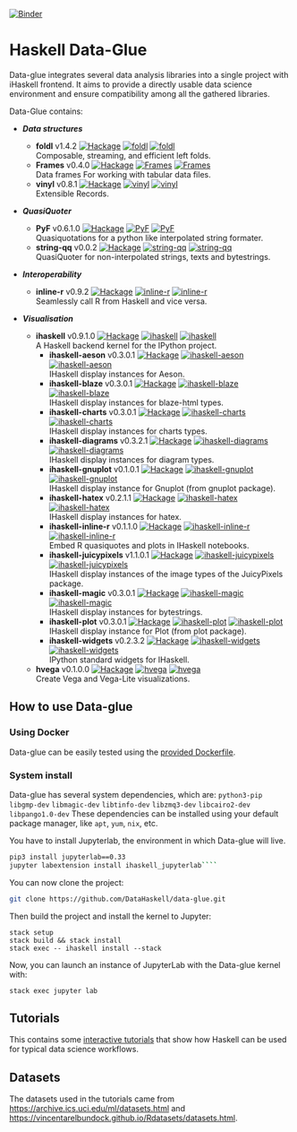 
[![Binder](https://mybinder.org/badge.svg)](https://mybinder.org/v2/gh/DataHaskell/data-glue/9a5b348?urlpath=lab/tree/tutorials/jlab_hvega.ipynb)

# Haskell Data-Glue #

Data-glue integrates several data analysis libraries into a single project with iHaskell frontend. It aims to provide a directly usable data science environment and ensure compatibility among all the gathered libraries.

Data-Glue contains:
- **_Data structures_**
  - **foldl** v1.4.2 [![Hackage](https://img.shields.io/hackage/v/foldl.svg)](https://hackage.haskell.org/package/foldl) [![foldl](http://stackage.org/package/foldl/badge/lts-11)](http://stackage.org/lts-11/package/foldl) [![foldl](http://stackage.org/package/foldl/badge/nightly)](http://stackage.org/nightly/package/foldl)
  <br/>Composable, streaming, and efficient left folds.
  - **Frames** v0.4.0 [![Hackage](https://img.shields.io/hackage/v/Frames.svg)](https://hackage.haskell.org/package/Frames) [![Frames](http://stackage.org/package/Frames/badge/lts-11)](http://stackage.org/lts-11/package/Frames) [![Frames](http://stackage.org/package/Frames/badge/nightly)](http://stackage.org/nightly/package/Frames)
  <br/>Data frames For working with tabular data files.
  - **vinyl** v0.8.1 [![Hackage](https://img.shields.io/hackage/v/vinyl.svg)](https://hackage.haskell.org/package/vinyl) [![vinyl](http://stackage.org/package/vinyl/badge/lts-11)](http://stackage.org/lts-11/package/vinyl) [![vinyl](http://stackage.org/package/vinyl/badge/nightly)](http://stackage.org/nightly/package/vinyl)
  <br/>Extensible Records.

- **_QuasiQuoter_**
  - **PyF** v0.6.1.0 [![Hackage](https://img.shields.io/hackage/v/PyF.svg)](https://hackage.haskell.org/package/PyF) [![PyF](http://stackage.org/package/PyF/badge/lts-11)](http://stackage.org/lts-11/package/PyF) [![PyF](http://stackage.org/package/PyF/badge/nightly)](http://stackage.org/nightly/package/PyF)
  <br />Quasiquotations for a python like interpolated string formater.
  - **string-qq** v0.0.2 [![Hackage](https://img.shields.io/hackage/v/string-qq.svg)](https://hackage.haskell.org/package/string-qq) [![string-qq](http://stackage.org/package/string-qq/badge/lts-11)](http://stackage.org/lts-11/package/string-qq) [![string-qq](http://stackage.org/package/string-qq/badge/nightly)](http://stackage.org/nightly/package/string-qq)
  <br />QuasiQuoter for non-interpolated strings, texts and bytestrings.

- **_Interoperability_**
  - **inline-r** v0.9.2 [![Hackage](https://img.shields.io/hackage/v/inline-r.svg)](https://hackage.haskell.org/package/inline-r) [![inline-r](http://stackage.org/package/inline-r/badge/lts-11)](http://stackage.org/lts-11/package/inline-r) [![inline-r](http://stackage.org/package/inline-r/badge/nightly)](http://stackage.org/nightly/package/inline-r)
  <br/>Seamlessly call R from Haskell and vice versa.

- **_Visualisation_**
  - **ihaskell** v0.9.1.0 [![Hackage](https://img.shields.io/hackage/v/ihaskell.svg)](https://hackage.haskell.org/package/ihaskell) [![ihaskell](http://stackage.org/package/ihaskell/badge/lts-11)](http://stackage.org/lts-11/package/ihaskell) [![ihaskell](http://stackage.org/package/ihaskell/badge/nightly)](http://stackage.org/nightly/package/ihaskell)
  <br/>A Haskell backend kernel for the IPython project.
    - **ihaskell-aeson** v0.3.0.1 [![Hackage](https://img.shields.io/hackage/v/ihaskell-aeson.svg)](https://hackage.haskell.org/package/ihaskell-aeson) [![ihaskell-aeson](http://stackage.org/package/ihaskell-aeson/badge/lts-11)](http://stackage.org/lts-11/package/ihaskell-aeson) [![ihaskell-aeson](http://stackage.org/package/ihaskell-aeson/badge/nightly)](http://stackage.org/nightly/package/ihaskell-aeson)
    <br/>IHaskell display instances for Aeson.
    - **ihaskell-blaze** v0.3.0.1 [![Hackage](https://img.shields.io/hackage/v/ihaskell-blaze.svg)](https://hackage.haskell.org/package/ihaskell-blaze) [![ihaskell-blaze](http://stackage.org/package/ihaskell-blaze/badge/lts-11)](http://stackage.org/lts-11/package/ihaskell-blaze) [![ihaskell-blaze](http://stackage.org/package/ihaskell-blaze/badge/nightly)](http://stackage.org/nightly/package/ihaskell-blaze)
    <br/>IHaskell display instances for blaze-html types.
    - **ihaskell-charts** v0.3.0.1 [![Hackage](https://img.shields.io/hackage/v/ihaskell-charts.svg)](https://hackage.haskell.org/package/ihaskell-charts) [![ihaskell-charts](http://stackage.org/package/ihaskell-charts/badge/lts-11)](http://stackage.org/lts-11/package/ihaskell-charts) [![ihaskell-charts](http://stackage.org/package/ihaskell-charts/badge/nightly)](http://stackage.org/nightly/package/ihaskell-charts)
    <br/>IHaskell display instances for charts types.
    - **ihaskell-diagrams** v0.3.2.1 [![Hackage](https://img.shields.io/hackage/v/ihaskell-diagrams.svg)](https://hackage.haskell.org/package/ihaskell-diagrams) [![ihaskell-diagrams](http://stackage.org/package/ihaskell-diagrams/badge/lts-11)](http://stackage.org/lts-11/package/ihaskell-diagrams) [![ihaskell-diagrams](http://stackage.org/package/ihaskell-diagrams/badge/nightly)](http://stackage.org/nightly/package/ihaskell-diagrams)
    <br/>IHaskell display instances for diagram types.
    - **ihaskell-gnuplot** v0.1.0.1 [![Hackage](https://img.shields.io/hackage/v/ihaskell-gnuplot.svg)](https://hackage.haskell.org/package/ihaskell-gnuplot) [![ihaskell-gnuplot](http://stackage.org/package/ihaskell-gnuplot/badge/lts-11)](http://stackage.org/lts-11/package/ihaskell-gnuplot) [![ihaskell-gnuplot](http://stackage.org/package/ihaskell-gnuplot/badge/nightly)](http://stackage.org/nightly/package/ihaskell-gnuplot)
    <br/>IHaskell display instance for Gnuplot (from gnuplot package).
    - **ihaskell-hatex** v0.2.1.1 [![Hackage](https://img.shields.io/hackage/v/ihaskell-hatex.svg)](https://hackage.haskell.org/package/ihaskell-hatex) [![ihaskell-hatex](http://stackage.org/package/ihaskell-hatex/badge/lts-11)](http://stackage.org/lts-11/package/ihaskell-hatex) [![ihaskell-hatex](http://stackage.org/package/ihaskell-hatex/badge/nightly)](http://stackage.org/nightly/package/ihaskell-hatex)
    <br/>IHaskell display instances for hatex.
    - **ihaskell-inline-r** v0.1.1.0 [![Hackage](https://img.shields.io/hackage/v/ihaskell-inline-r.svg)](https://hackage.haskell.org/package/ihaskell-inline-r) [![ihaskell-inline-r](http://stackage.org/package/ihaskell-inline-r/badge/lts-11)](http://stackage.org/lts-11/package/ihaskell-inline-r) [![ihaskell-inline-r](http://stackage.org/package/ihaskell-inline-r/badge/nightly)](http://stackage.org/nightly/package/ihaskell-inline-r)
    <br/>Embed R quasiquotes and plots in IHaskell notebooks.
    - **ihaskell-juicypixels** v1.1.0.1 [![Hackage](https://img.shields.io/hackage/v/ihaskell-juicypixels.svg)](https://hackage.haskell.org/package/ihaskell-juicypixels) [![ihaskell-juicypixels](http://stackage.org/package/ihaskell-juicypixels/badge/lts-11)](http://stackage.org/lts-11/package/ihaskell-juicypixels) [![ihaskell-juicypixels](http://stackage.org/package/ihaskell-juicypixels/badge/nightly)](http://stackage.org/nightly/package/ihaskell-juicypixels)
    <br/>IHaskell display instances of the image types of the JuicyPixels package.
    - **ihaskell-magic** v0.3.0.1 [![Hackage](https://img.shields.io/hackage/v/ihaskell-magic.svg)](https://hackage.haskell.org/package/ihaskell-magic) [![ihaskell-magic](http://stackage.org/package/ihaskell-magic/badge/lts-11)](http://stackage.org/lts-11/package/ihaskell-magic) [![ihaskell-magic](http://stackage.org/package/ihaskell-magic/badge/nightly)](http://stackage.org/nightly/package/ihaskell-magic)
    <br/>IHaskell display instances for bytestrings.
    - **ihaskell-plot** v0.3.0.1 [![Hackage](https://img.shields.io/hackage/v/ihaskell-plot.svg)](https://hackage.haskell.org/package/ihaskell-plot) [![ihaskell-plot](http://stackage.org/package/ihaskell-plot/badge/lts-11)](http://stackage.org/lts-11/package/ihaskell-plot) [![ihaskell-plot](http://stackage.org/package/ihaskell-plot/badge/nightly)](http://stackage.org/nightly/package/ihaskell-plot)
    <br/>IHaskell display instance for Plot (from plot package).
    - **ihaskell-widgets** v0.2.3.2 [![Hackage](https://img.shields.io/hackage/v/ihaskell-widgets.svg)](https://hackage.haskell.org/package/ihaskell-widgets) [![ihaskell-widgets](http://stackage.org/package/ihaskell-widgets/badge/lts-11)](http://stackage.org/lts-11/package/ihaskell-widgets) [![ihaskell-widgets](http://stackage.org/package/ihaskell-widgets/badge/nightly)](http://stackage.org/nightly/package/ihaskell-widgets)
    <br/>IPython standard widgets for IHaskell.
  - **hvega** v0.1.0.0 [![Hackage](https://img.shields.io/hackage/v/hvega.svg)](https://hackage.haskell.org/package/hvega) [![hvega](http://stackage.org/package/hvega/badge/lts-11)](http://stackage.org/lts-11/package/hvega) [![hvega](http://stackage.org/package/hvega/badge/nightly)](http://stackage.org/nightly/package/hvega)
  <br/>Create Vega and Vega-Lite visualizations.

## How to use Data-glue ##

### Using Docker ###
Data-glue can be easily tested using the [provided Dockerfile](https://github.com/DataHaskell/data-glue/blob/master/Dockerfile).

### System install ###
Data-glue has several system dependencies, which are: `python3-pip` `libgmp-dev` `libmagic-dev` `libtinfo-dev` `libzmq3-dev` `libcairo2-dev` `libpango1.0-dev`
These dependencies can be installed using your default package manager, like `apt`, `yum`, `nix`, etc.

You have to install Jupyterlab, the environment in which Data-glue will live.
```bash
pip3 install jupyterlab==0.33
jupyter labextension install ihaskell_jupyterlab````
```

You can now clone the project:
```bash
git clone https://github.com/DataHaskell/data-glue.git
```

Then build the project and install the kernel to Jupyter:
```shell
stack setup
stack build && stack install
stack exec -- ihaskell install --stack
````

Now, you can launch an instance of JupyterLab with the Data-glue kernel with:
```shell
stack exec jupyter lab
```

## Tutorials ##

This contains some [interactive tutorials](https://github.com/DataHaskell/data-glue/tree/master/tutorials) that show how Haskell can be used for
typical data science workflows.

## Datasets ##

The datasets used in the tutorials came from https://archive.ics.uci.edu/ml/datasets.html and https://vincentarelbundock.github.io/Rdatasets/datasets.html.
